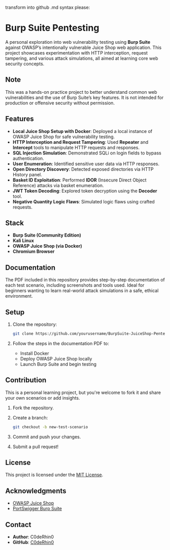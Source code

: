 transform into github .md syntax please:

# Burp Suite Pentesting

A personal exploration into web vulnerability testing using **Burp Suite** against OWASP’s intentionally vulnerable Juice Shop web application. This project showcases experimentation with HTTP interception, request tampering, and various attack simulations, all aimed at learning core web security concepts.

## Note

This was a hands-on practice project to better understand common web vulnerabilities and the use of Burp Suite’s key features. It is not intended for production or offensive security without permission.

## Features

* **Local Juice Shop Setup with Docker**: Deployed a local instance of OWASP Juice Shop for safe vulnerability testing.
* **HTTP Interception and Request Tampering**: Used **Repeater** and **Intercept** tools to manipulate HTTP requests and responses.
* **SQL Injection Simulation**: Demonstrated SQLi on login fields to bypass authentication.
* **User Enumeration**: Identified sensitive user data via HTTP responses.
* **Open Directory Discovery**: Detected exposed directories via HTTP History panel.
* **Basket ID Exploitation**: Performed **IDOR** (Insecure Direct Object Reference) attacks via basket enumeration.
* **JWT Token Decoding**: Explored token decryption using the **Decoder** tool.
* **Negative Quantity Logic Flaws**: Simulated logic flaws using crafted requests.

## Stack

* **Burp Suite (Community Edition)**
* **Kali Linux**
* **OWASP Juice Shop (via Docker)**
* **Chromium Browser**

## Documentation

The PDF included in this repository provides step-by-step documentation of each test scenario, including screenshots and tools used. Ideal for beginners wanting to learn real-world attack simulations in a safe, ethical environment.

## Setup

1. Clone the repository:

   ```bash
   git clone https://github.com/yourusername/BurpSuite-JuiceShop-Pentesting.git
   ```

2. Follow the steps in the documentation PDF to:

   * Install Docker
   * Deploy OWASP Juice Shop locally
   * Launch Burp Suite and begin testing

## Contribution

This is a personal learning project, but you're welcome to fork it and share your own scenarios or add insights.

1. Fork the repository.
2. Create a branch:

   ```bash
   git checkout -b new-test-scenario
   ```
3. Commit and push your changes.
4. Submit a pull request!

## License

This project is licensed under the [MIT License](LICENSE).

## Acknowledgments

* [OWASP Juice Shop](https://owasp.org/www-project-juice-shop/)
* [PortSwigger Burp Suite](https://portswigger.net/burp)

## Contact

* **Author**: C0deRhin0
* **GitHub**: [C0deRhin0](https://github.com/C0deRhin0)
